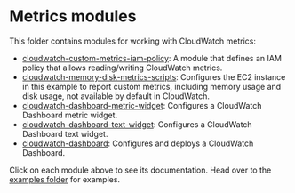 # Metrics modules

This folder contains modules for working with CloudWatch metrics:

* [cloudwatch-custom-metrics-iam-policy](./cloudwatch-custom-metrics-iam-policy): A module that defines
  an IAM policy that allows reading/writing CloudWatch metrics.
* [cloudwatch-memory-disk-metrics-scripts](./cloudwatch-memory-disk-metrics-scripts): Configures the EC2
  instance in this example to report custom metrics, including memory usage and disk usage, not available by default in
  CloudWatch.
* [cloudwatch-dashboard-metric-widget](./cloudwatch-dashboard-metric-widget): Configures a CloudWatch Dashboard metric widget.
* [cloudwatch-dashboard-text-widget](./cloudwatch-dashboard-text-widget): Configures a CloudWatch Dashboard text widget.
* [cloudwatch-dashboard](./cloudwatch-dashboard): Configures and deploys a CloudWatch Dashboard.

Click on each module above to see its documentation. Head over to the [examples folder](/examples) for examples.

